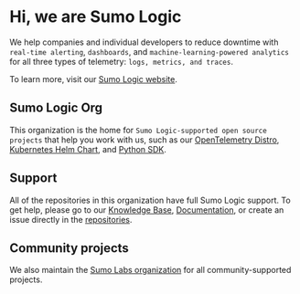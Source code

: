 # Hi, we are Sumo Logic

We help companies and individual developers to reduce downtime with `real-time alerting`, `dashboards`, and `machine-learning-powered analytics` for all three types of telemetry: `logs, metrics, and traces`.

To learn more, visit our [Sumo Logic website][sumo-link].

[sumo-link]: https://sumologic.com

## Sumo Logic Org

This organization is the home for `Sumo Logic-supported open source projects` that help you work with us, such as our [OpenTelemetry Distro][ot-distro-link], [Kubernetes Helm Chart][k8s-collection-link], and [Python SDK][python-sdk-link].

[ot-distro-link]: https://github.com/SumoLogic/sumologic-otel-collector
[k8s-collection-link]: https://github.com/SumoLogic/sumologic-kubernetes-collection
[python-sdk-link]: https://github.com/SumoLogic/sumologic-python-sdk

## Support

All of the repositories in this organization have full Sumo Logic support. To get help, please go to our [Knowledge Base][kt-base-link], [Documentation](https://help.sumologic.com/), or create an issue directly in the [repositories][gh-org-repos].

[kt-base-link]: https://support.sumologic.com/hc/en-us
[gh-org-repos]: https://github.com/orgs/SumoLogic/repositories

## Community projects

We also maintain the [Sumo Labs organization][labs-link] for all community-supported projects.

[labs-link]: https://github.com/SumoLogic-Labs
